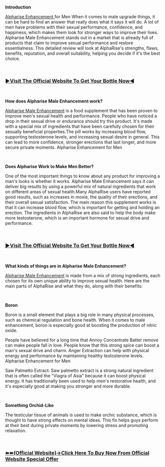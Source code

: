 <p><strong>Introduction</strong></p>
<p><a href="https://supplemntsall.com/get-alpharise">Alpharise Enhancement&nbsp;</a>for Men When it comes to male upgrade things, it can be hard to find an answer that really does what it says it will do. A lot of men have problems with their sexual performance, confidence, and happiness, which makes them look for stronger ways to improve their lives. Alpharise Male Enhancement stands out in a market that is already full of products that claim to improve sexual performance and restore essentialness. This detailed review will look at AlphaRise's strengths, flaws, benefits, reputation, and overall suitability, helping you decide if it's the best choice.</p>
<p>&nbsp;</p>
<h3><strong><a href="https://supplemntsall.com/get-alpharise">►Visit The Official Website To Get Your Bottle Now◄</a></strong></h3>
<p>&nbsp;</p>
<p><strong>How does Alpharise Male Enhancement work?</strong></p>
<p><a href="https://supplemntsall.com/get-alpharise">Alpharise Male Enhancement</a>&nbsp;is a food supplement that has been proven to improve men's sexual health and performance. People who have noticed a drop in their sexual drive or endurance should try this product. It's made with a special mix of ingredients that have been carefully chosen for their sexually beneficial properties.The pill works by increasing blood flow, supporting testosterone levels, and increasing sexual desire in general. This can lead to more confidence, stronger erections that last longer, and more secure private moments. Alpharise Enhancement for Men</p>
<p>&nbsp;</p>
<p><strong>Does Alpharise Work to Make Men Better?</strong></p>
<p>One of the most important things to know about any product for improving a man's looks is whether it works. Alpharise Male Enhancement says it can deliver big results by using a powerful mix of natural ingredients that work on different areas of sexual health.Many AlphaRise users have reported good results, such as increases in moxie, the quality of their erections, and their overall sexual satisfaction. The main reason this supplement works is that it can increase blood flow, which is important for getting and holding an erection. The ingredients in AlphaRise are also said to help the body make more testosterone, which is an important hormone for sexual drive and performance.</p>
<p>&nbsp;</p>
<h3><strong><a href="https://supplemntsall.com/get-alpharise">►Visit The Official Website To Get Your Bottle Now◄</a></strong></h3>
<p>&nbsp;</p>
<p><strong>What kinds of things are in Alpharise Male Enhancement?</strong></p>
<p><a href="https://supplemntsall.com/get-alpharise">Alpharise Male Enhancement</a>&nbsp;is made from a mix of strong ingredients, each chosen for its own unique ability to improve sexual health. Here are the main parts of AlphaRise and what they do, along with their benefits:</p>
<p>&nbsp;</p>
<p><strong>Boron</strong></p>
<p>Boron is a small element that plays a big role in many physical processes, such as chemical regulation and bone health. When it comes to male enhancement, boron is especially good at boosting the production of nitric oxide.</p>
<p>People have believed for a long time that Annoy Concentrate Batter remove can make people fall in love. People know that this strong spice can boost a man's sexual drive and charm. Anger Extraction can help with physical energy and performance by maintaining healthy testosterone levels. Alpharise Enhancement for Men</p>
<p>Saw Palmetto Extract: Saw palmetto extract is a strong natural ingredient that is often called the "Viagra of Asia" because it can boost physical energy. It has traditionally been used to help men's restorative health, and it's especially good at making you stronger and more durable.</p>
<p>&nbsp;</p>
<p><strong>Something Orchid-Like</strong></p>
<p>The testicular tissue of animals is used to make orchic substance, which is thought to have strong effects on mental ideas. This fix helps guys perform at their best during private moments by lowering stress and promoting relaxation.</p>
<p>&nbsp;</p>
<h3><strong><a href="https://supplemntsall.com/get-alpharise">➽➽(Official Website)&rarr;Click Here To Buy Now From Official Website Special Offer</a></strong></h3>
